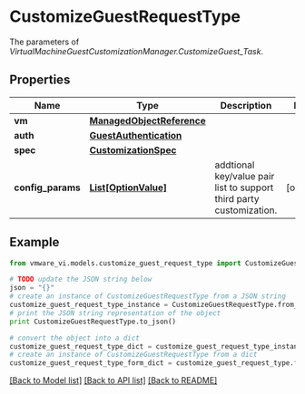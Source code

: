 # CustomizeGuestRequestType

The parameters of *VirtualMachineGuestCustomizationManager.CustomizeGuest_Task*. 

## Properties
Name | Type | Description | Notes
------------ | ------------- | ------------- | -------------
**vm** | [**ManagedObjectReference**](ManagedObjectReference.md) |  | 
**auth** | [**GuestAuthentication**](GuestAuthentication.md) |  | 
**spec** | [**CustomizationSpec**](CustomizationSpec.md) |  | 
**config_params** | [**List[OptionValue]**](OptionValue.md) | addtional key/value pair list to support third party customization.  | [optional] 

## Example

```python
from vmware_vi.models.customize_guest_request_type import CustomizeGuestRequestType

# TODO update the JSON string below
json = "{}"
# create an instance of CustomizeGuestRequestType from a JSON string
customize_guest_request_type_instance = CustomizeGuestRequestType.from_json(json)
# print the JSON string representation of the object
print CustomizeGuestRequestType.to_json()

# convert the object into a dict
customize_guest_request_type_dict = customize_guest_request_type_instance.to_dict()
# create an instance of CustomizeGuestRequestType from a dict
customize_guest_request_type_form_dict = customize_guest_request_type.from_dict(customize_guest_request_type_dict)
```
[[Back to Model list]](../README.md#documentation-for-models) [[Back to API list]](../README.md#documentation-for-api-endpoints) [[Back to README]](../README.md)



